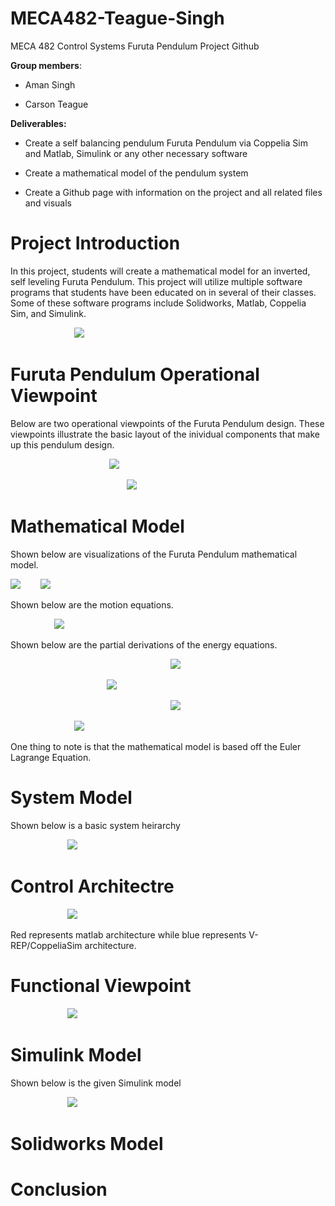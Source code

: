 # MECA482-Teague-Singh
MECA 482 Control Systems Furuta Pendulum Project Github

**Group members**: 

- Aman Singh 

- Carson Teague

**Deliverables:**

- Create a self balancing pendulum Furuta Pendulum via Coppelia Sim and Matlab, Simulink or any other necessary software

- Create a mathematical model of the pendulum system

- Create a Github page with information on the project and all related files and visuals 

# Project Introduction
In this project, students will create a mathematical model for an inverted, self leveling Furuta Pendulum. This project will utilize multiple software programs that students have been educated on in several of their classes. Some of these software programs include Solidworks, Matlab, Coppelia Sim, and Simulink. 

&nbsp;&emsp;&emsp;&emsp;&emsp;&emsp;&emsp;&emsp;![](Images/googlependulum.png)

# Furuta Pendulum Operational Viewpoint
Below are two operational viewpoints of the Furuta Pendulum design. These viewpoints illustrate the basic layout of the inividual components that make up this pendulum design.

&nbsp;&emsp;&emsp;&emsp;&emsp;&emsp;&emsp;&emsp;&emsp;&emsp;&emsp;&emsp;![](Images/drawioside.jpg)

&nbsp;&emsp;&ensp;&ensp;&emsp;&emsp;&emsp;&emsp;&emsp;&emsp;&emsp;&emsp;&emsp;&emsp;&emsp;![](Images/drawiofront.jpg)

# Mathematical Model
Shown below are visualizations of the Furuta Pendulum mathematical model. 

![](Images/Pendmathmodelfront.jpg) &emsp;&emsp;![](Images/pendulumforces.jpg)

Shown below are the motion equations.

&emsp;&emsp;&emsp;&emsp;&emsp;![](Images/motioneqs.jpg)

Shown below are the partial derivations of the energy equations.

&emsp;&emsp;&emsp;&emsp;&emsp;&emsp;&emsp;&emsp;&emsp;&emsp;&emsp;&emsp;&emsp;&nbsp;&emsp;&emsp;&emsp;&emsp;&emsp;![](Images/veqs.jpg)

&emsp;&emsp;&emsp;&emsp;&emsp;&emsp;&emsp;&emsp;&emsp;&emsp;&emsp;![](Images/teqs.jpg) 

&nbsp;&emsp;&emsp;&emsp;&emsp;&emsp;&emsp;&emsp;&emsp;&emsp;&emsp;&emsp;&emsp;&emsp;&emsp;&emsp;&emsp;&emsp;&emsp;![](Images/qeqs.jpg)

&nbsp;&emsp;&emsp;&emsp;&emsp;&emsp;&emsp;&emsp;![](Images/leqs.jpg)

One thing to note is that the mathematical model is based off the Euler Lagrange Equation.


# System Model

Shown below is a basic system heirarchy

&ensp;&emsp;&emsp;&emsp;&emsp;&emsp;&emsp;![](Images/heirarchy.jpg)

# Control Architectre

&ensp;&emsp;&emsp;&emsp;&emsp;&emsp;&emsp;![](Images/Control_Architecture.png)

Red represents matlab architecture while blue represents V-REP/CoppeliaSim architecture.

# Functional Viewpoint

&ensp;&emsp;&emsp;&emsp;&emsp;&emsp;&emsp;![](Images/Functional_Viewpoint.png)

# Simulink Model

Shown below is the given Simulink model

&ensp;&emsp;&emsp;&emsp;&emsp;&emsp;&emsp;![](Images/Simulink.png)

# Solidworks Model

# Conclusion
